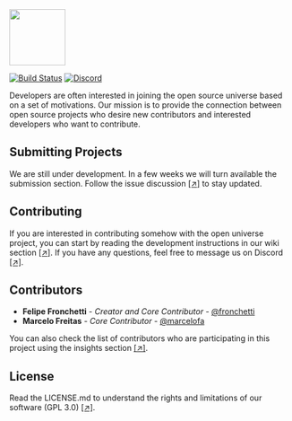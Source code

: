 <img src="https://github.com/openuniverseorg/openuniverse/blob/master/openuniverse/website/static/img/neptune.png" width="100" height="100">

[![Build Status](https://travis-ci.com/openuniverseorg/openuniverse.svg?branch=master)](https://travis-ci.com/openuniverseorg/openuniverse) [![Discord](https://img.shields.io/discord/490547920412737548.svg)](https://discordapp.com/invite/wvwRDDj)


Developers are often interested in joining the open source universe based on a set of motivations. Our mission is to provide the connection between open source projects who desire new contributors and interested developers who want to contribute.

## Submitting Projects
We are still under development. In a few weeks we will turn available the submission section. Follow the issue discussion [[↗]](https://github.com/openuniverseorg/telescope/issues/1) to stay updated.

## Contributing
If you are interested in contributing somehow with the open universe project, you can start by reading the development instructions in our wiki section [[↗]](https://github.com/openuniverseorg/openuniverse/wiki). If you have any questions, feel free to message us on Discord [[↗]](https://discordapp.com/invite/wvwRDDj). 

## Contributors

* **Felipe Fronchetti** - *Creator and Core Contributor* - [@fronchetti](https://github.com/fronchetti)
* **Marcelo Freitas** - *Core Contributor* - [@marcelofa](https://github.com/marcelofa)

You can also check the list of contributors who are participating in this project using the insights section [[↗]](https://github.com/openuniverseorg/openuniverse/pulse).

## License
Read the LICENSE.md to understand the rights and limitations of our software (GPL 3.0) [[↗]](https://github.com/openuniverseorg/openuniverse/blob/master/LICENSE.md). 


